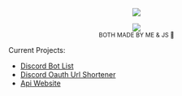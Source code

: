 
<p align="center">
  <img src="https://api.jayson.codes/api/spotify" />
</p>


<p align="center">
  <img src="https://api.jayson.codes/api/v1/github" />
  <br />
  <small>BOTH MADE BY ME & JS 💛</small>
</p> 

Current Projects:
<ul>
  <li> <a href="//botlists.com">Discord Bot List</a> </li>
  <li> <a href="//dbos.me">Discord Oauth Url Shortener</a> </li>
  <li> <a href="//no-api-key.com">Api Website</a> </li>
</ul>

